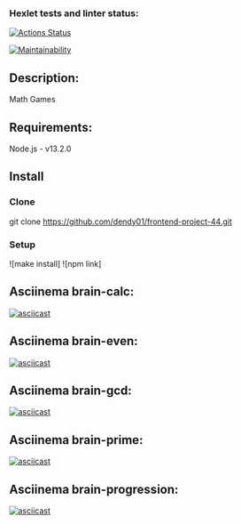 ### Hexlet tests and linter status:
[![Actions Status](https://github.com/dendy01/frontend-project-44/workflows/hexlet-check/badge.svg)](https://github.com/dendy01/frontend-project-44/actions)

[![Maintainability](https://api.codeclimate.com/v1/badges/38d947893fe21d381632/maintainability)](https://codeclimate.com/github/dendy01/frontend-project-44/maintainability)

## Description:
Math Games

## Requirements:
Node.js - v13.2.0

## Install

### Clone
git clone https://github.com/dendy01/frontend-project-44.git

### Setup
![make install]
![npm link]

## Asciinema brain-calc:
[![asciicast](https://asciinema.org/a/599455.svg)](https://asciinema.org/a/599455)

## Asciinema brain-even:
[![asciicast](https://asciinema.org/a/599456.svg)](https://asciinema.org/a/599456)

## Asciinema brain-gcd:
[![asciicast](https://asciinema.org/a/599457.svg)](https://asciinema.org/a/599457)

## Asciinema brain-prime:
[![asciicast](https://asciinema.org/a/599459.svg)](https://asciinema.org/a/599459)

## Asciinema brain-progression:
[![asciicast](https://asciinema.org/a/599460.svg)](https://asciinema.org/a/599460)